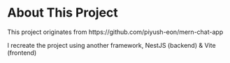 <h1>About This Project</h1>
<p>This project originates from https://github.com/piyush-eon/mern-chat-app</p>
<p>I recreate the project using another framework, NestJS (backend) & Vite (frontend)</p>